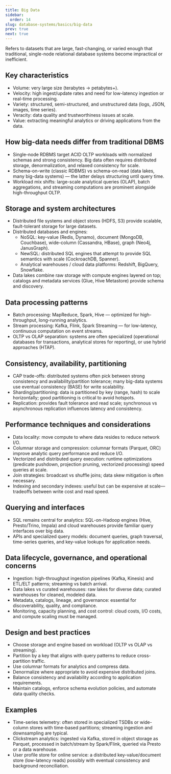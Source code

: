 ```yaml
---
title: Big Data
sidebar:
  order: 14
slug: database-systems/basics/big-data
prev: true
next: true
---
```


Refers to datasets that are large, fast-changing, or varied enough that traditional, single-node relational database systems become impractical or inefficient.

## Key characteristics
- Volume: very large size (terabytes → petabytes+).
- Velocity: high ingest/update rates and need for low-latency ingestion or real-time processing.
- Variety: structured, semi-structured, and unstructured data (logs, JSON, images, time series).
- Veracity: data quality and trustworthiness issues at scale.
- Value: extracting meaningful analytics or driving applications from the data.

## How big-data needs differ from traditional DBMS
- Single-node RDBMS target ACID OLTP workloads with normalized schemas and strong consistency. Big data often requires distributed storage, denormalization, and relaxed consistency for scale.
- Schema-on-write (classic RDBMS) vs schema-on-read (data lakes, many big-data systems) — the latter delays structuring until query time.
- Workload mix shifts: large-scale analytical queries (OLAP), batch aggregations, and streaming computations are prominent alongside high-throughput OLTP.

## Storage and system architectures
- Distributed file systems and object stores (HDFS, S3) provide scalable, fault-tolerant storage for large datasets.
- Distributed databases and engines:
  - NoSQL: key-value (Redis, Dynamo), document (MongoDB, Couchbase), wide-column (Cassandra, HBase), graph (Neo4j, JanusGraph).
  - NewSQL: distributed SQL engines that attempt to provide SQL semantics with scale (CockroachDB, Spanner).
  - Analytical warehouses / cloud data platforms: Redshift, BigQuery, Snowflake.
- Data lakes combine raw storage with compute engines layered on top; catalogs and metadata services (Glue, Hive Metastore) provide schema and discovery.

## Data processing patterns
- Batch processing: MapReduce, Spark, Hive — optimized for high-throughput, long-running analytics.
- Stream processing: Kafka, Flink, Spark Streaming — for low-latency, continuous computation on event streams.
- OLTP vs OLAP separation: systems are often specialized (operational databases for transactions, analytical stores for reporting), or use hybrid approaches (HTAP).

## Consistency, availability, partitioning
- CAP trade-offs: distributed systems often pick between strong consistency and availability/partition tolerance; many big-data systems use eventual consistency (BASE) for write scalability.
- Sharding/partitioning: data is partitioned by key (range, hash) to scale horizontally; good partitioning is critical to avoid hotspots.
- Replication: provides fault tolerance and read scale; synchronous vs asynchronous replication influences latency and consistency.

## Performance techniques and considerations
- Data locality: move compute to where data resides to reduce network I/O.
- Columnar storage and compression: columnar formats (Parquet, ORC) improve analytic query performance and reduce I/O.
- Vectorized and distributed query execution: runtime optimizations (predicate pushdown, projection pruning, vectorized processing) speed queries at scale.
- Join strategies: broadcast vs shuffle joins; data skew mitigation is often necessary.
- Indexing and secondary indexes: useful but can be expensive at scale—tradeoffs between write cost and read speed.

## Querying and interfaces
- SQL remains central for analytics: SQL-on-Hadoop engines (Hive, Presto/Trino, Impala) and cloud warehouses provide familiar query interfaces over big data.
- APIs and specialized query models: document queries, graph traversal, time-series queries, and key-value lookups for application needs.

## Data lifecycle, governance, and operational concerns
- Ingestion: high-throughput ingestion pipelines (Kafka, Kinesis) and ETL/ELT patterns; streaming vs batch arrival.
- Data lakes vs curated warehouses: raw lakes for diverse data; curated warehouses for cleaned, modeled data.
- Metadata, catalogs, lineage, and governance: essential for discoverability, quality, and compliance.
- Monitoring, capacity planning, and cost control: cloud costs, I/O costs, and compute scaling must be managed.

## Design and best practices
- Choose storage and engine based on workload (OLTP vs OLAP vs streaming).
- Partition by a key that aligns with query patterns to reduce cross-partition traffic.
- Use columnar formats for analytics and compress data.
- Denormalize where appropriate to avoid expensive distributed joins.
- Balance consistency and availability according to application requirements.
- Maintain catalogs, enforce schema evolution policies, and automate data quality checks.

## Examples
- Time-series telemetry: often stored in specialized TSDBs or wide-column stores with time-based partitions; streaming ingestion and downsampling are typical.
- Clickstream analytics: ingested via Kafka, stored in object storage as Parquet, processed in batch/stream by Spark/Flink, queried via Presto or a data warehouse.
- User profile store for online service: a distributed key-value/document store (low-latency reads) possibly with eventual consistency and background reconciliation.
